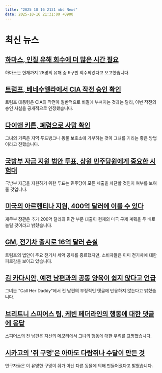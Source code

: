 ```yaml
---
title: "2025 10 16 2131 nbc News"
date: 2025-10-16 21:31:00 +0900
---
```


# 최신 뉴스

## [하마스, 인질 유해 회수에 더 많은 시간 필요](https://www.nbcnews.com/world/gaza/hamas-needs-time-recover-hostages-remains-us-advisers-rcna237932)  
하마스는 현재까지 28명의 유해 중 9구만 회수되었다고 보고했습니다.  

## [트럼프, 베네수엘라에서 CIA 작전 승인 확인](https://www.nbcnews.com/politics/donald-trump/trump-confirms-authorized-cia-action-venezuela-rcna237880)  
트럼프 대통령은 CIA의 작전이 일반적으로 비밀에 부쳐지는 것과는 달리, 이번 작전의 승인 사실을 공개적으로 인정했습니다.  

## [다이앤 키튼, 폐렴으로 사망 확인](https://www.nbcnews.com/pop-culture/pop-culture-news/diane-keaton-cause-of-death-rcna237406)  
그녀의 가족은 지역 푸드뱅크나 동물 보호소에 기부하는 것이 그녀를 기리는 좋은 방법이라고 전했습니다.  

## [국방부 자금 지원 법안 투표, 상원 민주당원에게 중요한 시험대](https://www.nbcnews.com/politics/trump-administration/live-blog/trump-congress-government-shutdown-military-pay-live-updates-rcna237189)  
국방부 자금을 지원하기 위한 투표는 민주당이 모든 세출을 차단할 것인지 여부를 보여줄 것입니다.  

## [미국의 아르헨티나 지원, 400억 달러에 이를 수 있다](https://www.nbcnews.com/business/economy/us-support-argentina-hit-40-billion-rcna237852)  
재무부 장관은 추가 200억 달러의 민간 부문 대출이 현재의 미국 구제 계획을 두 배로 늘릴 것이라고 밝혔습니다.  

## [GM, 전기차 출시로 16억 달러 손실](https://www.nbcnews.com/business/autos/electric-vehicle-ev-slowdown-rcna237652)  
트럼프의 법안이 주요 전기차 세액 공제를 종료했지만, 소비자들은 이미 전기차에 대한 피로감을 보이고 있습니다.  

## [김 카다시안, 예전 남편과의 공동 양육이 쉽지 않다고 언급](https://www.nbcnews.com/pop-culture/pop-culture-news/kim-kardashian-says-co-parenting-ye-not-easy-rcna237820)  
그녀는 "Call Her Daddy"에서 전 남편의 부정적인 댓글에 반응하지 않는다고 밝혔습니다.  

## [브리트니 스피어스 팀, 케빈 페더라인의 행동에 대한 댓글에 응답](https://www.nbcnews.com/pop-culture/pop-culture-news/britney-spears-team-responds-kevin-federlines-comments-behavior-rcna237814)  
스피어스의 전 남편은 자신의 메모리에서 그녀의 행동에 대한 우려를 표명했습니다.  

## [시카고의 '쥐 구멍'은 아마도 다람쥐나 수달이 만든 것](https://www.nbcnews.com/news/us-news/chicagos-rat-hole-sidewalk-landmark-was-likely-made-squirrel-muskrat-r-rcna237930)  
연구자들은 이 유명한 구멍이 쥐가 아닌 다른 동물에 의해 만들어졌다고 밝혔습니다.